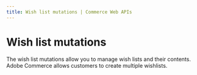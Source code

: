 ```yaml
---
title: Wish list mutations | Commerce Web APIs
---
```


# Wish list mutations

The wish list mutations allow you to manage wish lists and their contents. Adobe Commerce allows customers to create multiple wishlists.
